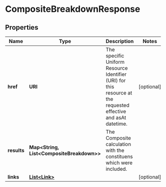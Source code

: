 

# CompositeBreakdownResponse


## Properties

| Name | Type | Description | Notes |
|------------ | ------------- | ------------- | -------------|
|**href** | **URI** | The specific Uniform Resource Identifier (URI) for this resource at the requested effective and asAt datetime. |  [optional] |
|**results** | **Map&lt;String, List&lt;CompositeBreakdown&gt;&gt;** | The Composite calculation with the constituens which were included. |  |
|**links** | [**List&lt;Link&gt;**](Link.md) |  |  [optional] |



